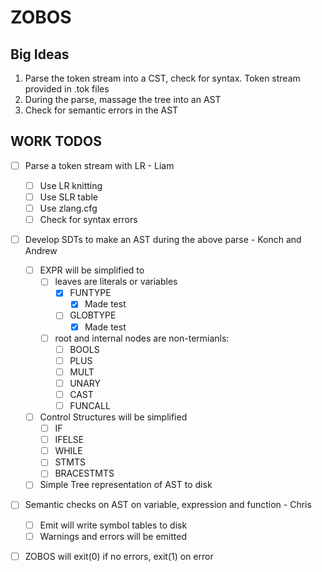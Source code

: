 # ZOBOS

## Big Ideas

1. Parse the token stream into a CST, check for syntax. Token stream provided in .tok files
2. During the parse, massage the tree into an AST
3. Check for semantic errors in the AST

## WORK TODOS

- [ ] Parse a token stream with LR - Liam
	- [ ] Use LR knitting
	- [ ] Use SLR table 
	- [ ] Use zlang.cfg
	- [ ] Check for syntax errors
- [ ] Develop SDTs to make an AST during the above parse - Konch and Andrew
    - [ ] EXPR will be simplified to 
        - [ ] leaves are literals or variables
            - [X] FUNTYPE
              - [X] Made test
          - [ ] GLOBTYPE
              - [X] Made test
        - [ ] root and internal nodes are non-termianls:
            - [ ] BOOLS
            - [ ] PLUS
            - [ ] MULT
            - [ ] UNARY
            - [ ] CAST
            - [ ] FUNCALL
    - [ ] Control Structures will be simplified
        - [ ] IF
        - [ ] IFELSE
        - [ ] WHILE
        - [ ] STMTS
        - [ ] BRACESTMTS
    - [ ] Simple Tree representation of AST to disk
- [ ] Semantic checks on AST on variable, expression and function - Chris
	- [ ] Emit will write symbol tables to disk 
	- [ ] Warnings and errors will be emitted 
- [ ] ZOBOS will exit(0) if no errors, exit(1) on error


